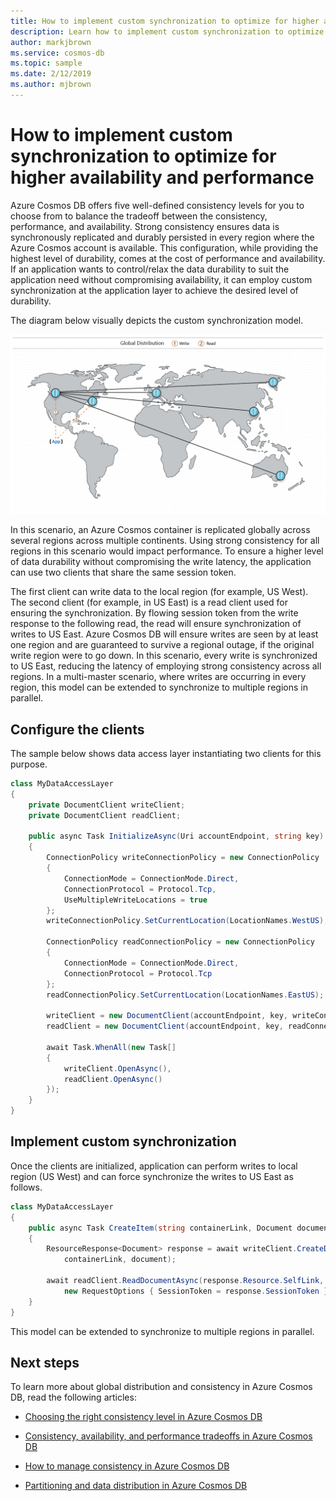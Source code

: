```yaml
---
title: How to implement custom synchronization to optimize for higher availability and performance in Azure Cosmos DB
description: Learn how to implement custom synchronization to optimize for higher availability and performance in Azure Cosmos DB
author: markjbrown
ms.service: cosmos-db
ms.topic: sample
ms.date: 2/12/2019
ms.author: mjbrown
---
```


# How to implement custom synchronization to optimize for higher availability and performance

Azure Cosmos DB offers five well-defined consistency levels for you to choose from to balance the tradeoff between the consistency, performance, and availability. Strong consistency ensures data is synchronously replicated and durably persisted in every region where the Azure Cosmos account is available. This configuration, while providing the highest level of durability, comes at the cost of performance and availability. If an application wants to control/relax the data durability to suit the application need without compromising availability, it can employ custom synchronization at the application layer to achieve the desired level of durability.

The diagram below visually depicts the custom synchronization model.

![Custom Synchronization](./media/how-to-custom-synchronization/custom-synchronization.png)

In this scenario, an Azure Cosmos container is replicated globally across several regions across multiple continents. Using strong consistency for all regions in this scenario would impact performance. To ensure a higher level of data durability without compromising the write latency, the application can use two clients that share the same session token.

The first client can write data to the local region (for example, US West). The second client (for example, in US East) is a read client used for ensuring the synchronization. By flowing session token from the write response to the following read, the read will ensure synchronization of writes to US East. Azure Cosmos DB will ensure writes are seen by at least one region and are guaranteed to survive a regional outage, if the original write region were to go down. In this scenario, every write is synchronized to US East, reducing the latency of employing strong consistency across all regions. In a multi-master scenario, where writes are occurring in every region, this model can be extended to synchronize to multiple regions in parallel.

## Configure the clients

The sample below shows data access layer instantiating two clients for this purpose.

```csharp
class MyDataAccessLayer
{
    private DocumentClient writeClient;
    private DocumentClient readClient;

    public async Task InitializeAsync(Uri accountEndpoint, string key)
    {
        ConnectionPolicy writeConnectionPolicy = new ConnectionPolicy
        {
            ConnectionMode = ConnectionMode.Direct,
            ConnectionProtocol = Protocol.Tcp,
            UseMultipleWriteLocations = true
        };
        writeConnectionPolicy.SetCurrentLocation(LocationNames.WestUS);

        ConnectionPolicy readConnectionPolicy = new ConnectionPolicy
        {
            ConnectionMode = ConnectionMode.Direct,
            ConnectionProtocol = Protocol.Tcp
        };
        readConnectionPolicy.SetCurrentLocation(LocationNames.EastUS);

        writeClient = new DocumentClient(accountEndpoint, key, writeConnectionPolicy);
        readClient = new DocumentClient(accountEndpoint, key, readConnectionPolicy, ConsistencyLevel.Session);

        await Task.WhenAll(new Task[]
        {
            writeClient.OpenAsync(),
            readClient.OpenAsync()
        });
    }
}
```

## Implement custom synchronization

Once the clients are initialized, application can perform writes to local region (US West) and can force synchronize the writes to US East as follows.

```csharp
class MyDataAccessLayer
{
    public async Task CreateItem(string containerLink, Document document)
    {
        ResourceResponse<Document> response = await writeClient.CreateDocumentAsync(
            containerLink, document);

        await readClient.ReadDocumentAsync(response.Resource.SelfLink,
            new RequestOptions { SessionToken = response.SessionToken });
    }
}
```

This model can be extended to synchronize to multiple regions in parallel.

## Next steps

To learn more about global distribution and consistency in Azure Cosmos DB, read the following articles:

* [Choosing the right consistency level in Azure Cosmos DB](consistency-levels-choosing.md)

* [Consistency, availability, and performance tradeoffs in Azure Cosmos DB](consistency-levels-tradeoffs.md)

* [How to manage consistency in Azure Cosmos DB](how-to-manage-consistency.md)

* [Partitioning and data distribution in Azure Cosmos DB](partition-data.md)
